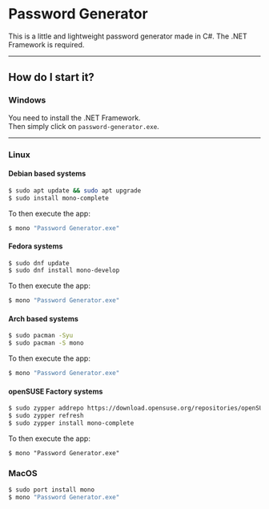 # Password Generator

This is a little and lightweight password generator made in C#.
The .NET Framework is required.

---
## How do I start it?

### Windows

You need to install the .NET Framework. \
Then simply click on `password-generator.exe`.

---

### Linux

#### Debian based systems
```bash
$ sudo apt update && sudo apt upgrade
$ sudo install mono-complete
```
To then execute the app:
```bash
$ mono "Password Generator.exe"
```

#### Fedora systems
```bash
$ sudo dnf update
$ sudo dnf install mono-develop
```
To then execute the app:
```bash
$ mono "Password Generator.exe"
```

#### Arch based systems
```bash
$ sudo pacman -Syu
$ sudo pacman -S mono
```
To then execute the app:
```bash
$ mono "Password Generator.exe"
```

#### openSUSE Factory systems
```bash
$ sudo zypper addrepo https://download.opensuse.org/repositories/openSUSE:Factory/standard/openSUSE:Factory.repo
$ sudo zypper refresh
$ sudo zypper install mono-complete
```
To then execute the app:
```
$ mono "Password Generator.exe"
```

### MacOS

```bash
$ sudo port install mono
$ mono "Password Generator.exe"
```
